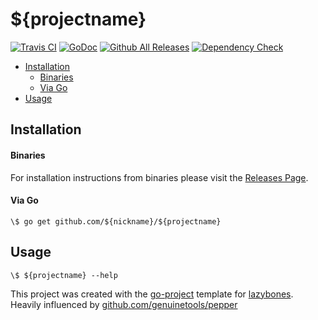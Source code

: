 # ${projectname}
[![Travis CI](https://img.shields.io/travis/${nickname}/${projectname}.svg?style=for-the-badge)](https://travis-ci.org/${nickname}/${projectname})
[![GoDoc](https://img.shields.io/badge/godoc-reference-5272B4.svg?style=for-the-badge)](https://godoc.org/github.com/${nickname}/${projectname})
[![Github All Releases](https://img.shields.io/github/downloads/${nickname}/${projectname}/total.svg?style=for-the-badge)](https://github.com/${nickname}/${projectname}/releases)
[![Dependency Check](https://img.shields.io/snyk/vulnerabilities/github/${nickname}/${projectname}.svg?style=for-the-badge)](https://snyk.io/test/github/${nickname}/${projectname})

* [Installation](README.md#installation)
	* [Binaries](README.md#binaries)
	* [Via Go](README.md#via-go)
* [Usage](README.md#usage)

## Installation

#### Binaries

For installation instructions from binaries please visit the [Releases Page](https://github.com/${nickname}/${projectname}/releases).

#### Via Go
```console
\$ go get github.com/${nickname}/${projectname}
```

## Usage
```console
\$ ${projectname} --help
```

This project was created with the [go-project](https://github.com/zorck97/lazybones-templates) template for [lazybones](https://github.com/pledbrook/lazybones). Heavily influenced by [github.com/genuinetools/pepper](https://github.com/genuinetools/pepper)
